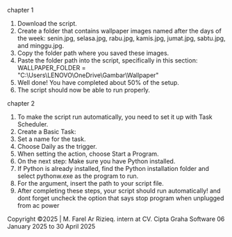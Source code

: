 chapter 1
1. Download the script.
2. Create a folder that contains wallpaper images named after the days of the week: senin.jpg, selasa.jpg, rabu.jpg, kamis.jpg, jumat.jpg, sabtu.jpg, and minggu.jpg.
3. Copy the folder path where you saved these images.
4. Paste the folder path into the script, specifically in this section: WALLPAPER_FOLDER = "C:\Users\LENOVO\OneDrive\Gambar\Wallpaper"
5. Well done! You have completed about 50% of the setup.
6. The script should now be able to run properly.

chapter 2
1. To make the script run automatically, you need to set it up with Task Scheduler.
2. Create a Basic Task:
3. Set a name for the task.
4. Choose Daily as the trigger.
5. When setting the action, choose Start a Program.
6. On the next step: Make sure you have Python installed.
7. If Python is already installed, find the Python installation folder and select pythonw.exe as the program to run.
8. For the argument, insert the path to your script file.
9. After completing these steps, your script should run automatically! and dont forget uncheck the option that says stop program when unplugged from ac power


Copyright ©2025 | M. Farel Ar Rizieq.
intern at CV. Cipta Graha Software 06 January 2025 to 30 April 2025


